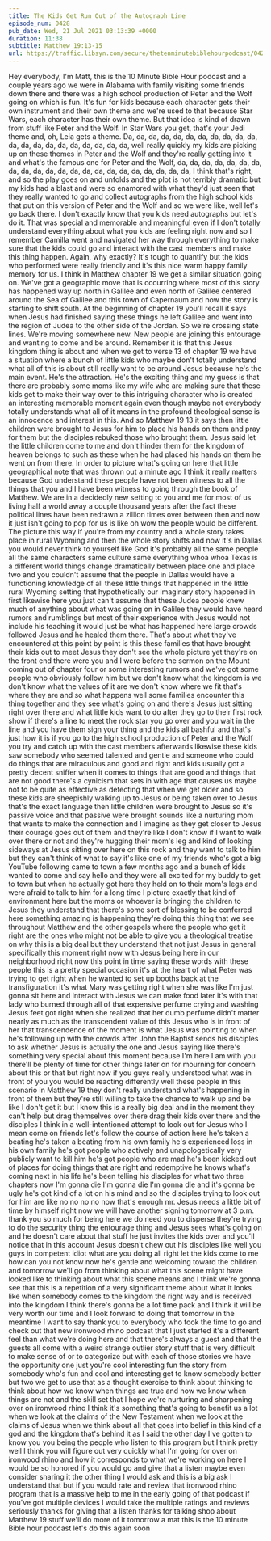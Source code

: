 ```yaml
---
title: The Kids Get Run Out of the Autograph Line
episode_num: 0428
pub_date: Wed, 21 Jul 2021 03:13:39 +0000
duration: 11:38
subtitle: Matthew 19:13-15
url: https://traffic.libsyn.com/secure/thetenminutebiblehourpodcast/0428_-_The_Kids_Get_Run_Out_of_the_Autograph_Line.mp3
---
```


 Hey everybody, I'm Matt, this is the 10 Minute Bible Hour podcast and a couple years ago we were in Alabama with family visiting some friends down there and there was a high school production of Peter and the Wolf going on which is fun. It's fun for kids because each character gets their own instrument and their own theme and we're used to that because Star Wars, each character has their own theme. But that idea is kind of drawn from stuff like Peter and the Wolf. In Star Wars you get, that's your Jedi theme and, oh, Leia gets a theme. Da, da, da, da, da, da, da, da, da, da, da, da, da, da, da, da, da, da, da, da, da, well really quickly my kids are picking up on these themes in Peter and the Wolf and they're really getting into it and what's the famous one for Peter and the Wolf, da, da, da, da, da, da, da, da, da, da, da, da, da, da, da, da, da, da, da, da, da, da, I think that's right, and so the play goes on and unfolds and the plot is not terribly dramatic but my kids had a blast and were so enamored with what they'd just seen that they really wanted to go and collect autographs from the high school kids that put on this version of Peter and the Wolf and so we were like, well let's go back there. I don't exactly know that you kids need autographs but let's do it. That was special and memorable and meaningful even if I don't totally understand everything about what you kids are feeling right now and so I remember Camilla went and navigated her way through everything to make sure that the kids could go and interact with the cast members and make this thing happen. Again, why exactly? It's tough to quantify but the kids who performed were really friendly and it's this nice warm happy family memory for us. I think in Matthew chapter 19 we get a similar situation going on. We've got a geographic move that is occurring where most of this story has happened way up north in Galilee and even north of Galilee centered around the Sea of Galilee and this town of Capernaum and now the story is starting to shift south. At the beginning of chapter 19 you'll recall it says when Jesus had finished saying these things he left Galilee and went into the region of Judea to the other side of the Jordan. So we're crossing state lines. We're moving somewhere new. New people are joining this entourage and wanting to come and be around. Remember it is that this Jesus kingdom thing is about and when we get to verse 13 of chapter 19 we have a situation where a bunch of little kids who maybe don't totally understand what all of this is about still really want to be around Jesus because he's the main event. He's the attraction. He's the exciting thing and my guess is that there are probably some moms like my wife who are making sure that these kids get to make their way over to this intriguing character who is created an interesting memorable moment again even though maybe not everybody totally understands what all of it means in the profound theological sense is an innocence and interest in this. And so Matthew 19 13 it says then little children were brought to Jesus for him to place his hands on them and pray for them but the disciples rebuked those who brought them. Jesus said let the little children come to me and don't hinder them for the kingdom of heaven belongs to such as these when he had placed his hands on them he went on from there. In order to picture what's going on here that little geographical note that was thrown out a minute ago I think it really matters because God understand these people have not been witness to all the things that you and I have been witness to going through the book of Matthew. We are in a decidedly new setting to you and me for most of us living half a world away a couple thousand years after the fact these political lines have been redrawn a zillion times over between then and now it just isn't going to pop for us is like oh wow the people would be different. The picture this way if you're from my country and a whole story takes place in rural Wyoming and then the whole story shifts and now it's in Dallas you would never think to yourself like God it's probably all the same people all the same characters same culture same everything whoa whoa Texas is a different world things change dramatically between place one and place two and you couldn't assume that the people in Dallas would have a functioning knowledge of all these little things that happened in the little rural Wyoming setting that hypothetically our imaginary story happened in first likewise here you just can't assume that these Judea people knew much of anything about what was going on in Galilee they would have heard rumors and rumblings but most of their experience with Jesus would not include his teaching it would just be what has happened here large crowds followed Jesus and he healed them there. That's about what they've encountered at this point by point is this these families that have brought their kids out to meet Jesus they don't see the whole picture yet they're on the front end there were you and I were before the sermon on the Mount coming out of chapter four or some interesting rumors and we've got some people who obviously follow him but we don't know what the kingdom is we don't know what the values of it are we don't know where we fit that's where they are and so what happens well some families encounter this thing together and they see what's going on and there's Jesus just sitting right over there and what little kids want to do after they go to their first rock show if there's a line to meet the rock star you go over and you wait in the line and you have them sign your thing and the kids all bashful and that's just how it is if you go to the high school production of Peter and the Wolf you try and catch up with the cast members afterwards likewise these kids saw somebody who seemed talented and gentle and someone who could do things that are miraculous and good and right and kids usually got a pretty decent sniffer when it comes to things that are good and things that are not good there's a cynicism that sets in with age that causes us maybe not to be quite as effective as detecting that when we get older and so these kids are sheepishly walking up to Jesus or being taken over to Jesus that's the exact language then little children were brought to Jesus so it's passive voice and that passive were brought sounds like a nurturing mom that wants to make the connection and I imagine as they get closer to Jesus their courage goes out of them and they're like I don't know if I want to walk over there or not and they're hugging their mom's leg and kind of looking sideways at Jesus sitting over here on this rock and they want to talk to him but they can't think of what to say it's like one of my friends who's got a big YouTube following came to town a few months ago and a bunch of kids wanted to come and say hello and they were all excited for my buddy to get to town but when he actually got here they held on to their mom's legs and were afraid to talk to him for a long time I picture exactly that kind of environment here but the moms or whoever is bringing the children to Jesus they understand that there's some sort of blessing to be conferred here something amazing is happening they're doing this thing that we see throughout Matthew and the other gospels where the people who get it right are the ones who might not be able to give you a theological treatise on why this is a big deal but they understand that not just Jesus in general specifically this moment right now with Jesus being here in our neighborhood right now this point in time saying these words with these people this is a pretty special occasion it's at the heart of what Peter was trying to get right when he wanted to set up booths back at the transfiguration it's what Mary was getting right when she was like I'm just gonna sit here and interact with Jesus we can make food later it's with that lady who burned through all of that expensive perfume crying and washing Jesus feet got right when she realized that her dumb perfume didn't matter nearly as much as the transcendent value of this Jesus who is in front of her that transcendence of the moment is what Jesus was pointing to when he's following up with the crowds after John the Baptist sends his disciples to ask whether Jesus is actually the one and Jesus saying like there's something very special about this moment because I'm here I am with you there'll be plenty of time for other things later on for mourning for concern about this or that but right now if you guys really understood what was in front of you you would be reacting differently well these people in this scenario in Matthew 19 they don't really understand what's happening in front of them but they're still willing to take the chance to walk up and be like I don't get it but I know this is a really big deal and in the moment they can't help but drag themselves over there drag their kids over there and the disciples I think in a well-intentioned attempt to look out for Jesus who I mean come on friends let's follow the course of action here he's taken a beating he's taken a beating from his own family he's experienced loss in his own family he's got people who actively and unapologetically very publicly want to kill him he's got people who are mad he's been kicked out of places for doing things that are right and redemptive he knows what's coming next in his life he's been telling his disciples for what two three chapters now I'm gonna die I'm gonna die I'm gonna die and it's gonna be ugly he's got kind of a lot on his mind and so the disciples trying to look out for him are like no no no no now that's enough mr. Jesus needs a little bit of time by himself right now we will have another signing tomorrow at 3 p.m. thank you so much for being here we do need you to disperse they're trying to do the security thing the entourage thing and Jesus sees what's going on and he doesn't care about that stuff he just invites the kids over and you'll notice that in this account Jesus doesn't chew out his disciples like well you guys in competent idiot what are you doing all right let the kids come to me how can you not know now he's gentle and welcoming toward the children and tomorrow we'll go from thinking about what this scene might have looked like to thinking about what this scene means and I think we're gonna see that this is a repetition of a very significant theme about what it looks like when somebody comes to the kingdom the right way and is received into the kingdom I think there's gonna be a lot time pack and I think it will be very worth our time and I look forward to doing that tomorrow in the meantime I want to say thank you to everybody who took the time to go and check out that new ironwood rhino podcast that I just started it's a different feel than what we're doing here and that there's always a guest and that the guests all come with a weird strange outlier story stuff that is very difficult to make sense of or to categorize but with each of those stories we have the opportunity one just you're cool interesting fun the story from somebody who's fun and cool and interesting get to know somebody better but two we get to use that as a thought exercise to think about thinking to think about how we know when things are true and how we know when things are not and the skill set that I hope we're nurturing and sharpening over on ironwood rhino I think it's something that's going to benefit us a lot when we look at the claims of the New Testament when we look at the claims of Jesus when we think about all that goes into belief in this kind of a god and the kingdom that's behind it as I said the other day I've gotten to know you you being the people who listen to this program but I think pretty well I think you will figure out very quickly what I'm going for over on ironwood rhino and how it corresponds to what we're working on here I would be so honored if you would go and give that a listen maybe even consider sharing it the other thing I would ask and this is a big ask I understand that but if you would rate and review that ironwood rhino program that is a massive help to me in the early going of that podcast if you've got multiple devices I would take the multiple ratings and reviews seriously thanks for giving that a listen thanks for talking shop about Matthew 19 stuff we'll do more of it tomorrow a mat this is the 10 minute Bible hour podcast let's do this again soon